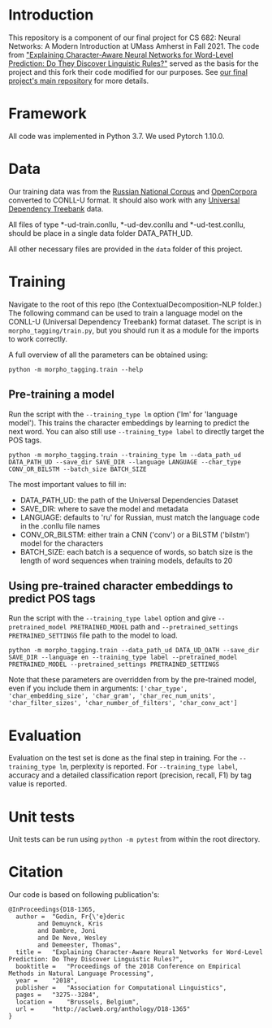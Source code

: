# Introduction
This repository is a component of our final project for CS 682: Neural Networks: A Modern Introduction at UMass Amherst in Fall 2021. The code from ["Explaining Character-Aware Neural Networks for Word-Level Prediction:
Do They Discover Linguistic Rules?"](http://aclweb.org/anthology/D18-1365) served as the basis for the project and this fork their code modified for our purposes. See [our final project's main repository](https://github.com/ginic/CS682_NNs_Nerual_Char_Models_Russian) for more details.

# Framework
All code was implemented in Python 3.7. We used Pytorch 1.10.0.

# Data
Our training data was from the [Russian National Corpus](https://ruscorpora.ru/new/en/index.html) and [OpenCorpora](https://www.kaggle.com/rtatman/opencorpora-russian) converted to CONLL-U format. It should also work with any [Universal Dependency Treebank](https://universaldependencies.org) data.

All files of type *-ud-train.conllu, *-ud-dev.conllu and *-ud-test.conllu, should be place in a single data folder DATA_PATH_UD.

All other necessary files are provided in the `data` folder of this project.

# Training
Navigate to the root of this repo (the ContextualDecomposition-NLP folder.)
The following command can be used to train a language model on the CONLL-U (Universal Dependency Treebank) format dataset.
The script is in `morpho_tagging/train.py`, but you should run it as a module for the imports to work correctly.

A full overview of all the parameters can be obtained using:
```
python -m morpho_tagging.train --help
```

## Pre-training a model
Run the script with the `--training_type lm` option ('lm' for 'language model'). This trains the character embeddings by learning to predict the next word. You can also still use `--training_type label` to directly target the POS tags.
```
python -m morpho_tagging.train --training_type lm --data_path_ud DATA_PATH_UD --save_dir SAVE_DIR --language LANGUAGE --char_type CONV_OR_BILSTM --batch_size BATCH_SIZE
```

The most important values to fill in:
- DATA_PATH_UD: the path of the Universal Dependencies Dataset
- SAVE_DIR: where to save the model and metadata
- LANGUAGE: defaults to 'ru' for Russian, must match the language code in the .conllu file names
- CONV_OR_BILSTM: either train a CNN ('conv') or a BiLSTM ('bilstm') model for the characters
- BATCH_SIZE: each batch is a sequence of words, so batch size is the length of word sequences when training models, defaults to 20


## Using pre-trained character embeddings to predict POS tags
Run the script with the `--training_type label` option and give `--pretrained_model PRETRAINED_MODEL` path and `--pretrained_settings PRETRAINED_SETTINGS` file path to the model to load.

```
python -m morpho_tagging.train --data_path_ud DATA_UD_OATH --save_dir SAVE_DIR --language en --training_type label --pretrained_model PRETRAINED_MODEL --pretrained_settings PRETRAINED_SETTINGS
```

Note that these parameters are overridden from by the pre-trained model, even if you include them in arguments: `['char_type', 'char_embedding_size', 'char_gram', 'char_rec_num_units', 'char_filter_sizes', 'char_number_of_filters', 'char_conv_act']`


# Evaluation
Evaluation on the test set is done as the final step in training.
For the `--training_type lm`, perplexity is reported.
For `--training_type label`, accuracy and a detailed classification report (precision, recall, F1) by tag value is reported.

# Unit tests
Unit tests can be run using `python -m pytest` from within the root directory.

# Citation
Our code is based on following publication's:

```
@InProceedings{D18-1365,
  author = 	"Godin, Fr{\'e}deric
		and Demuynck, Kris
		and Dambre, Joni
		and De Neve, Wesley
		and Demeester, Thomas",
  title = 	"Explaining Character-Aware Neural Networks for Word-Level Prediction: Do They Discover Linguistic Rules?",
  booktitle = 	"Proceedings of the 2018 Conference on Empirical Methods in Natural Language Processing",
  year = 	"2018",
  publisher = 	"Association for Computational Linguistics",
  pages = 	"3275--3284",
  location = 	"Brussels, Belgium",
  url = 	"http://aclweb.org/anthology/D18-1365"
}
```